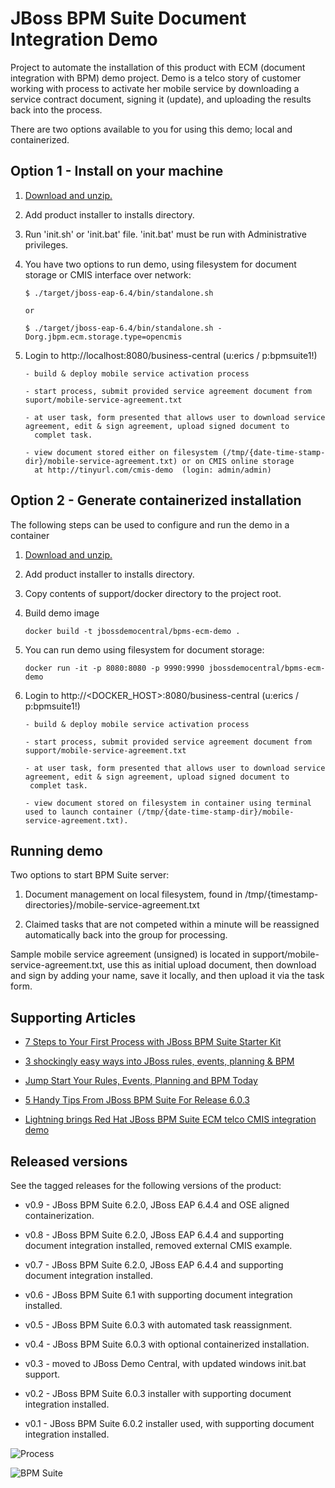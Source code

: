 JBoss BPM Suite Document Integration Demo 
=========================================
Project to automate the installation of this product with ECM (document integration with BPM) demo project. Demo is a telco story of
customer working with process to activate her mobile service by downloading a service contract document, signing it (update), and
uploading the results back into the process.

There are two options available to you for using this demo; local and containerized.


Option 1 - Install on your machine
----------------------------------
1. [Download and unzip.](https://github.com/jbossdemocentral/bpms-ecm-demo/archive/master.zip)

2. Add product installer to installs directory.

3. Run 'init.sh' or 'init.bat' file. 'init.bat' must be run with Administrative privileges.

4. You have two options to run demo, using filesystem for document storage or CMIS interface over network:

   ```
   $ ./target/jboss-eap-6.4/bin/standalone.sh
  
   or 

   $ ./target/jboss-eap-6.4/bin/standalone.sh -Dorg.jbpm.ecm.storage.type=opencmis
   ```

5. Login to http://localhost:8080/business-central  (u:erics / p:bpmsuite1!)

   ```
   - build & deploy mobile service activation process

   - start process, submit provided service agreement document from suport/mobile-service-agreement.txt

   - at user task, form presented that allows user to download service agreement, edit & sign agreement, upload signed document to
     complet task.

   - view document stored either on filesystem (/tmp/{date-time-stamp-dir}/mobile-service-agreement.txt) or on CMIS online storage
     at http://tinyurl.com/cmis-demo  (login: admin/admin)
   ```


Option 2 - Generate containerized installation
----------------------------------------------
The following steps can be used to configure and run the demo in a container

1. [Download and unzip.](https://github.com/jbossdemocentral/bpms-ecm-demo/archive/master.zip)

2. Add product installer to installs directory.

3. Copy contents of support/docker directory to the project root.

4. Build demo image

	```
	docker build -t jbossdemocentral/bpms-ecm-demo .
	```
5. You can run demo using filesystem for document storage:
    
    ```
	docker run -it -p 8080:8080 -p 9990:9990 jbossdemocentral/bpms-ecm-demo
    ```
6. Login to http://&lt;DOCKER_HOST&gt;:8080/business-central  (u:erics / p:bpmsuite1!)

    ```
   - build & deploy mobile service activation process

   - start process, submit provided service agreement document from support/mobile-service-agreement.txt

   - at user task, form presented that allows user to download service agreement, edit & sign agreement, upload signed document to
     complet task.

   - view document stored on filesystem in container using terminal used to launch container (/tmp/{date-time-stamp-dir}/mobile-service-agreement.txt).
     ```


Running demo
------------
Two options to start BPM Suite server:

   1. Document management on local filesystem, found in /tmp/{timestamp-directories}/mobile-service-agreement.txt

   2. Claimed tasks that are not competed within a minute will be reassigned automatically back into the group for processing.

Sample mobile service agreement (unsigned) is located in support/mobile-service-agreement.txt, use this as initial upload document, 
then download and sign by adding your name, save it locally, and then upload it via the task form.


Supporting Articles
-------------------
- [7 Steps to Your First Process with JBoss BPM Suite Starter	Kit](http://www.schabell.org/2015/08/7-steps-first-process-jboss-bpmsuite-starter-kit.html)

- [3 shockingly easy ways into JBoss rules, events, planning & BPM](http://www.schabell.org/2015/01/3-shockingly-easy-ways-into-jboss-brms-bpmsuite.html)

- [Jump Start Your Rules, Events, Planning and BPM Today](http://www.schabell.org/2014/12/jump-start-rules-events-planning-bpm-today.html)

- [5 Handy Tips From JBoss BPM Suite For Release 6.0.3](http://www.schabell.org/2014/10/5-handy-tips-from-jboss-bpmsuite-release-603.html)

- [Lightning brings Red Hat JBoss BPM Suite ECM telco CMIS integration demo](http://www.schabell.org/2014/07/lightning-strike-brings-redhat-jboss-bpmsuite-ecm-cmis-demo.html)


Released versions
-----------------
See the tagged releases for the following versions of the product:

- v0.9 - JBoss BPM Suite 6.2.0, JBoss EAP 6.4.4 and OSE aligned containerization.

- v0.8 - JBoss BPM Suite 6.2.0, JBoss EAP 6.4.4 and supporting document integration installed, removed external CMIS example.

- v0.7 - JBoss BPM Suite 6.2.0, JBoss EAP 6.4.4 and supporting document integration installed.

- v0.6 - JBoss BPM Suite 6.1 with supporting document integration installed.

- v0.5 - JBoss BPM Suite 6.0.3 with automated task reassignment.

- v0.4 - JBoss BPM Suite 6.0.3 with optional containerized installation.

- v0.3 - moved to JBoss Demo Central, with updated windows init.bat support.

- v0.2 - JBoss BPM Suite 6.0.3 installer with supporting document integration installed. 

- v0.1 - JBoss BPM Suite 6.0.2 installer used, with supporting document integration installed. 

![Process](https://github.com/jbossdemocentral/bpms-ecm-demo/blob/master/docs/demo-images/mobile-activation-process.png?raw=true)

![BPM Suite](https://github.com/jbossdemocentral/bpms-ecm-demo/blob/master/docs/demo-images/bpmsuite.png?raw=true)

